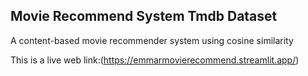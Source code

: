 ## Movie Recommend System Tmdb Dataset

A content-based movie recommender system using cosine similarity


This is a live web link:(https://emmarmovierecommend.streamlit.app/)
